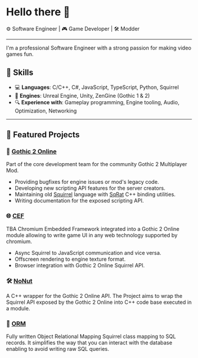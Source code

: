 # Hello there 👋

⚙️ Software Engineer | 🎮 Game Developer | 🛠️ Modder

---

I'm a professional Software Engineer with a strong passion for making video games fun.

## 🧪 Skills

- 💻 **Languages**: C/C++, C#, JavaScript, TypeScript, Python, Squirrel
- 🧱 **Engines**: Unreal Engine, Unity, ZenGine (Gothic 1 & 2)
- 🔍 **Experience with**: Gameplay programming, Engine tooling, Audio, Optimization, Networking

---

## 🧩 Featured Projects

### 🔧 [Gothic 2 Online](https://gothic-online.com/)
Part of the core development team for the community Gothic 2 Multiplayer Mod.
- Providing bugfixes for engine issues or mod's legacy code.
- Developing new scripting API features for the server creators.
- Maintaining old [Squirrel](https://gitlab.com/GothicMultiplayerTeam/dependencies/squirrel) language with [SqRat](https://gitlab.com/GothicMultiplayerTeam/dependencies/sqrat) C++ binding utilities.
- Writing documentation for the exposed scripting API.

### 🌐 [CEF](https://g2o.gitlab.io/modules/cef/)
TBA Chromium Embedded Framework integrated into a Gothic 2 Online module allowing to write game UI in any web technology supported by chromium.
- Async Squirrel to JavaScript communication and vice versa.
- Offscreen rendering to engine texture format.
- Browser integration with Gothic 2 Online Squirrel API.

### 🛠️ [NoNut](https://gitlab.com/g2o/modules/dependencies/nonut)
A C++ wrapper for the Gothic 2 Online API. The Project aims to wrap the Squirrel API exposed by the Gothic 2 Online into C++ code base executed in a module.

### 🔌 [ORM](https://gitlab.com/g2o/scripts/orm)
Fully written Object Relational Mapping Squirrel class mapping to SQL records.
It simplifies the way that you can interact with the database enabling to avoid writing raw SQL queries.

